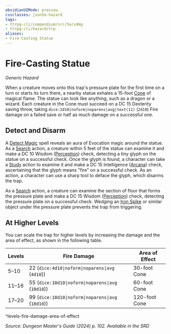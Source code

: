 ```yaml
---
obsidianUIMode: preview
cssclasses: json5e-hazard
tags:
- ttrpg-cli/compendium/src/5e/xdmg
- ttrpg-cli/hazard/trp
aliases:
- Fire-Casting Statue
---
```

# Fire-Casting Statue
*Generic Hazard*  

When a creature moves onto this trap's pressure plate for the first time on a turn or starts its turn there, a nearby statue exhales a 15-foot [Cone](/3-Mechanics/CLI/variant-rules/cone-area-of-effect-xphb.md) of magical flame. The statue can look like anything, such as a dragon or a wizard. Each creature in the Cone must succeed on a DC 15 Dexterity saving throw, taking `dice:2d10|noform|noparens|avg|text(11)` (`2d10`) Fire damage on a failed save or half as much damage on a successful one.

## Detect and Disarm

A [Detect Magic](/3-Mechanics/CLI/spells/detect-magic-xphb.md) spell reveals an aura of Evocation magic around the statue. As a [Search](/3-Mechanics/CLI/actions.md#Search) action, a creature within 5 feet of the statue can examine it and make a DC 10 Wisdom ([Perception](/3-Mechanics/CLI/skills.md#Perception)) check, detecting a tiny glyph on the statue on a successful check. Once the glyph is found, a character can take a [Study](/3-Mechanics/CLI/actions.md#Study) action to examine it and make a DC 15 Intelligence ([Arcana](/3-Mechanics/CLI/skills.md#Arcana)) check, ascertaining that the glyph means "fire" on a successful check. As an action, a character can use a sharp tool to deface the glyph, which disarms the trap.

As a [Search](/3-Mechanics/CLI/actions.md#Search) action, a creature can examine the section of floor that forms the pressure plate and make a DC 15 Wisdom ([Perception](/3-Mechanics/CLI/skills.md#Perception)) check, detecting the pressure plate on a successful check. Wedging an [Iron Spike](/3-Mechanics/CLI/items/iron-spikes-xphb.md) or similar object under the pressure plate prevents the trap from triggering.

## At Higher Levels

You can scale the trap for higher levels by increasing the damage and the area of effect, as shown in the following table.

| Levels | Fire Damage | Area of Effect |
|--------|-------------|----------------|
| 5–10 | 22 (`dice:4d10\|noform\|noparens\|avg` (`4d10`)) | 30-foot Cone |
| 11–16 | 55 (`dice:10d10\|noform\|noparens\|avg` (`10d10`)) | 60-foot Cone |
| 17–20 | 99 (`dice:18d10\|noform\|noparens\|avg` (`18d10`)) | 120-foot Cone |
^levels-fire-damage-area-of-effect

*Source: Dungeon Master's Guide (2024) p. 102. Available in the <span title='Systems Reference Document (5.2)'>SRD</span>*